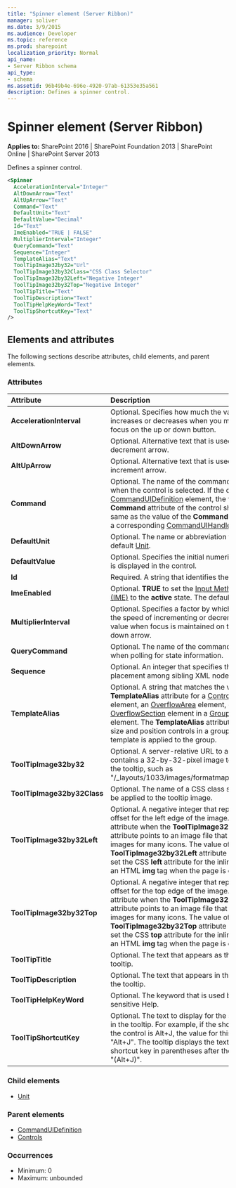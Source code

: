 ```yaml
---
title: "Spinner element (Server Ribbon)"
manager: soliver
ms.date: 3/9/2015
ms.audience: Developer
ms.topic: reference
ms.prod: sharepoint
localization_priority: Normal
api_name:
- Server Ribbon schema
api_type:
- schema
ms.assetid: 96b49b4e-696e-4920-97ab-61353e35a561
description: Defines a spinner control.
---
```


# Spinner element (Server Ribbon)

**Applies to:** SharePoint 2016 | SharePoint Foundation 2013 | SharePoint Online | SharePoint Server 2013
  
Defines a spinner control.
  
```XML
<Spinner
  AccelerationInterval="Integer"
  AltDownArrow="Text"
  AltUpArrow="Text"
  Command="Text"
  DefaultUnit="Text"
  DefaultValue="Decimal"
  Id="Text"
  ImeEnabled="TRUE | FALSE"
  MultiplierInterval="Integer"
  QueryCommand="Text"
  Sequence="Integer"
  TemplateAlias="Text"
  ToolTipImage32by32="Url"
  ToolTipImage32by32Class="CSS Class Selector"
  ToolTipImage32by32Left="Negative Integer"
  ToolTipImage32by32Top="Negative Integer"
  ToolTipTitle="Text"
  ToolTipDescription="Text"
  ToolTipHelpKeyWord="Text"
  ToolTipShortcutKey="Text"
/>
```

## Elements and attributes

The following sections describe attributes, child elements, and parent elements.

### Attributes

|**Attribute**|**Description**|
|:-----|:-----|
|**AccelerationInterval** <br/> |Optional. Specifies how much the value increases or decreases when you maintain focus on the up or down button.  <br/> |
|**AltDownArrow** <br/> |Optional. Alternative text that is used for the decrement arrow.  <br/> |
|**AltUpArrow** <br/> |Optional. Alternative text that is used for the increment arrow.  <br/> |
|**Command** <br/> |Optional. The name of the command to execute when the control is selected. If the control is in a [CommandUIDefinition](commanduidefinition-element.md) element, the value of the **Command** attribute of the control should be the same as the value of the **Command** attribute of a corresponding [CommandUIHandler](commanduihandler-element.md) element.  <br/> |
|**DefaultUnit** <br/> |Optional. The name or abbreviation for the default [Unit](unit-element-spinner.md).  <br/> |
|**DefaultValue** <br/> |Optional. Specifies the initial numeric value that is displayed in the control.  <br/> |
|**Id** <br/> |Required. A string that identifies the control.  <br/> |
|**ImeEnabled** <br/> |Optional. **TRUE** to set the [Input Method Editor (IME)](https://docs.microsoft.com/windows/desktop/dxtecharts/installing-and-using-input-method-editors) to the **active** state. The default is **FALSE**.  <br/> |
|**MultiplierInterval** <br/> |Optional. Specifies a factor by which to increase the speed of incrementing or decrementing the value when focus is maintained on the up or down arrow.  <br/> |
|**QueryCommand** <br/> |Optional. The name of the command to execute when polling for state information.  <br/> |
|**Sequence** <br/> |Optional. An integer that specifies the order of placement among sibling XML nodes.  <br/> |
|**TemplateAlias** <br/> |Optional. A string that matches the value of the **TemplateAlias** attribute for a [ControlRef](controlref-element.md) element, an [OverflowArea](overflowarea-element.md) element, or an [OverflowSection](overflowsection-element.md) element in a [GroupTemplate](grouptemplate-element.md) element. The **TemplateAlias** attribute is used to size and position controls in a group when a template is applied to the group.  <br/> |
|**ToolTipImage32by32** <br/> |Optional. A server-relative URL to a file that contains a 32-by-32-pixel image to be used in the tooltip, such as "/_layouts/1033/images/formatmap32x32.png".  <br/> |
|**ToolTipImage32by32Class** <br/> |Optional. The name of a CSS class selector to be applied to the tooltip image.  <br/> |
|**ToolTipImage32by32Left** <br/> |Optional. A negative integer that represents an offset for the left edge of the image. Use this attribute when the **ToolTipImage32by32** attribute points to an image file that contains the images for many icons. The value of the **ToolTipImage32by32Left** attribute is used to set the CSS **left** attribute for the inline style of an HTML **img** tag when the page is created.  <br/> |
|**ToolTipImage32by32Top** <br/> |Optional. A negative integer that represents an offset for the top edge of the image. Use this attribute when the **ToolTipImage32by32** attribute points to an image file that contains the images for many icons. The value of the **ToolTipImage32by32Top** attribute is used to set the CSS **top** attribute for the inline style of an HTML **img** tag when the page is created.  <br/> |
|**ToolTipTitle** <br/> |Optional. The text that appears as the title of the tooltip.  <br/> |
|**ToolTipDescription** <br/> |Optional. The text that appears in the body of the tooltip.  <br/> |
|**ToolTipHelpKeyWord** <br/> |Optional. The keyword that is used by context-sensitive Help.  <br/> |
|**ToolTipShortcutKey** <br/> |Optional. The text to display for the shortcut key in the tooltip. For example, if the shortcut key for the control is Alt+J, the value for this attribute is "Alt+J". The tooltip displays the text for the shortcut key in parentheses after the tooltip title: "(Alt+J)".  <br/> |
   
### Child elements

- [Unit](unit-element-spinner.md)
   
### Parent elements

- [CommandUIDefinition](commanduidefinition-element.md) 
- [Controls](controls-element-group.md) 
   
### Occurrences

- Minimum: 0
- Maximum: unbounded 
   

